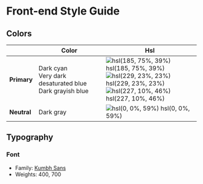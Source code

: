 # Front-end Style Guide

## Colors

|             | **Color**                                                    | **Hsl**                                                                                                                                                                                                                                                                    |
| ----------- | ------------------------------------------------------------ | -------------------------------------------------------------------------------------------------------------------------------------------------------------------------------------------------------------------------------------------------------------------------- |
| **Primary** | Dark cyan<br>Very dark desaturated blue<br>Dark grayish blue | ![hsl(185, 75%, 39%)](https://via.placeholder.com/10/19a2ae?text=+) hsl(185, 75%, 39%)<br>![hsl(229, 23%, 23%)](https://via.placeholder.com/10/2d3248?text=+) hsl(229, 23%, 23%)<br>![hsl(227, 10%, 46%)](https://via.placeholder.com/10/6a6f81?text=+) hsl(227, 10%, 46%) |
| **Neutral** | Dark gray                                                    | ![hsl(0, 0%, 59%)](https://via.placeholder.com/10/969696?text=+) hsl(0, 0%, 59%)                                                                                                                                                                                           |

## Typography

### Font

-   Family: [Kumbh Sans](https://fonts.google.com/specimen/Kumbh+Sans)
-   Weights: 400, 700
